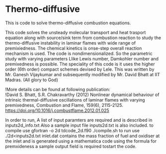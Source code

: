 # Thermo-diffusive
This is code to solve thermo-diffusive combustion equations.

This code solves the unsteady molecular transport and heat trasport equation along with source/sink term from combustion reaction to study the                            
thermo-diffusive instability in laminar flames with wide range of premixiedness. The chemical kinetics is onse-step overall reaction mechanism is used. The code is nondimensionalized.
So the parametric study with varying parameters Llike Lewis number, Damkohler number and premixedness is possible.
The speciality of this code is it uses the higher order (6th order) compact schemes devised by Lele. 
This was written by Mr. Ganesh Vijaykumar and subsequently modified by Mr. David Bhatt at IIT Madras. (All glory to God)

  !More details can be found at following publication:                                                                   
  !David S. Bhatt, S.R. Chakravarthy (2012) Nonlinear dynamical behaviour of intrinsic thermal-diffusive oscillations of
laminar flames with varying premixedness, Combustion and Flame, 159(6), 2115-2125. https://doi.org/10.1016/j.combustflame.2012.01.025

In order to run, A list of input paramters are required and is described in inputs2d_info.txt
Also a sample input file inputs2d.txt is also included.
to compile use 
gfortran -o 2d tdcode_2d.f90
./compile.sh
to run use
./2d<inputs2d.txt
inlet.dat contains the mass fraction of fuel and oxidiser at the inlet and is generated using a mathematica code using the formula for premxideness
a sample output field is required tostart the code. 
